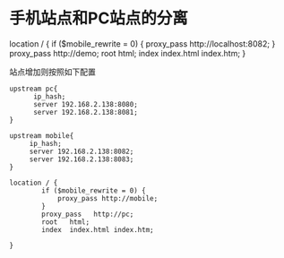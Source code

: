 
# 手机站点和PC站点的分离 

location / {
            if ($mobile_rewrite = 0) {
                proxy_pass http://localhost:8082;
            }
            proxy_pass   http://demo;
            root   html;
            index  index.html index.htm;
         }
         
站点增加则按照如下配置         

    upstream pc{
          ip_hash;
          server 192.168.2.138:8080;
          server 192.168.2.138:8081;
    }
    
    upstream mobile{
         ip_hash;
         server 192.168.2.138:8082;
         server 192.168.2.138:8083;
    }
 
    location / {
            if ($mobile_rewrite = 0) {
                proxy_pass http://mobile;
            }
            proxy_pass   http://pc;
            root   html;
            index  index.html index.htm;

    }         
